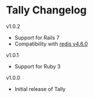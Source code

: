 # Tally Changelog

v1.0.2

* Support for Rails 7
* Compatibility with [redis v4.6.0](https://github.com/redis/redis-rb/blob/master/CHANGELOG.md#460)

v1.0.1

* Support for Ruby 3

v1.0.0

* Initial release of Tally
